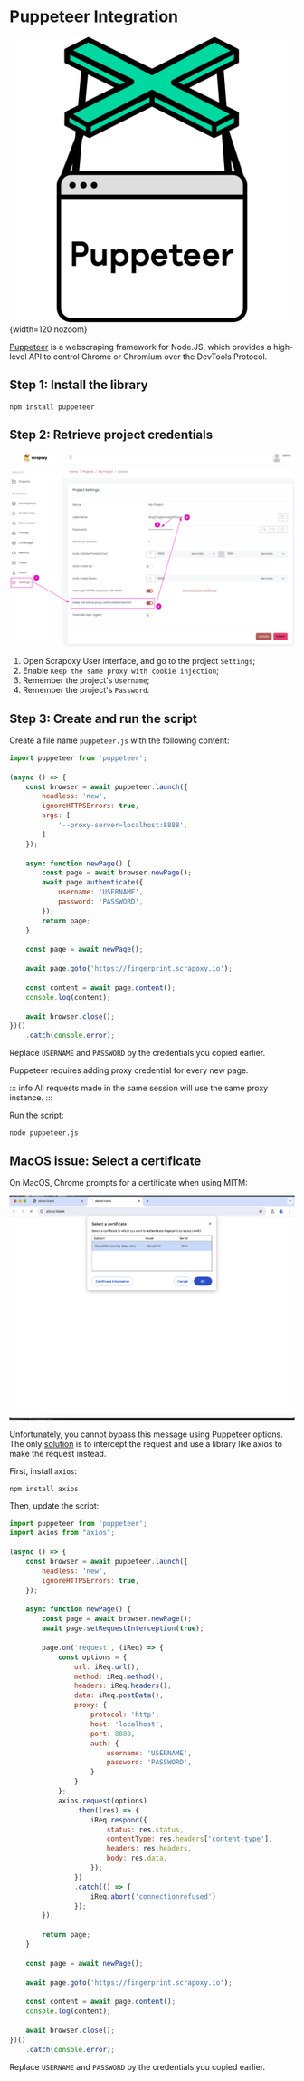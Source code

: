 # Puppeteer Integration

![Puppeteer](puppeteer.svg){width=120 nozoom}

[Puppeteer](/l/puppeteer) is a webscraping framework for Node.JS,
which provides a high-level API to control Chrome or Chromium over the DevTools Protocol.


## Step 1: Install the library

```shell
npm install puppeteer
```


## Step 2: Retrieve project credentials

![Credentials Sticky](../../credentials_sticky.png)

1. Open Scrapoxy User interface, and go to the project `Settings`;
2. Enable `Keep the same proxy with cookie injection`;
3. Remember the project's `Username`;
4. Remember the project's `Password`.


## Step 3: Create and run the script

Create a file name `puppeteer.js` with the following content:

```javascript
import puppeteer from 'puppeteer';

(async () => {
    const browser = await puppeteer.launch({
        headless: 'new',
        ignoreHTTPSErrors: true,
        args: [
            '--proxy-server=localhost:8888',
        ]
    });

    async function newPage() {
        const page = await browser.newPage();
        await page.authenticate({
            username: 'USERNAME',
            password: 'PASSWORD',
        });
        return page;
    }

    const page = await newPage();

    await page.goto('https://fingerprint.scrapoxy.io');

    const content = await page.content();
    console.log(content);

    await browser.close();
})()
    .catch(console.error);
```

Replace `USERNAME` and `PASSWORD` by the credentials you copied earlier.

Puppeteer requires adding proxy credential for every new page.

::: info
All requests made in the same session will use the same proxy instance.
:::

Run the script:

```shell
node puppeteer.js
```


## MacOS issue: Select a certificate

On MacOS, Chrome prompts for a certificate when using MITM:

![Chrome certificate](macos_certificate_error.png)

Unfortunately, you cannot bypass this message using Puppeteer options.
The only [solution](/l/puppeteer-issue) is to intercept the request 
and use a library like axios to make the request instead.

First, install `axios`:

```shell
npm install axios
```

Then, update the script:

```javascript
import puppeteer from 'puppeteer';
import axios from "axios";

(async () => {
    const browser = await puppeteer.launch({
        headless: 'new',
        ignoreHTTPSErrors: true,
    });

    async function newPage() {
        const page = await browser.newPage();
        await page.setRequestInterception(true);

        page.on('request', (iReq) => {
            const options = {
                url: iReq.url(),
                method: iReq.method(),
                headers: iReq.headers(),
                data: iReq.postData(),
                proxy: {
                    protocol: 'http',
                    host: 'localhost',
                    port: 8888,
                    auth: {
                        username: 'USERNAME',
                        password: 'PASSWORD',
                    }
                }
            };
            axios.request(options)
                .then((res) => {
                    iReq.respond({
                        status: res.status,
                        contentType: res.headers['content-type'],
                        headers: res.headers,
                        body: res.data,
                    });
                })
                .catch(() => {
                    iReq.abort('connectionrefused')
                });
        });

        return page;
    }

    const page = await newPage();

    await page.goto('https://fingerprint.scrapoxy.io');

    const content = await page.content();
    console.log(content);

    await browser.close();
})()
    .catch(console.error);
```

Replace `USERNAME` and `PASSWORD` by the credentials you copied earlier.
